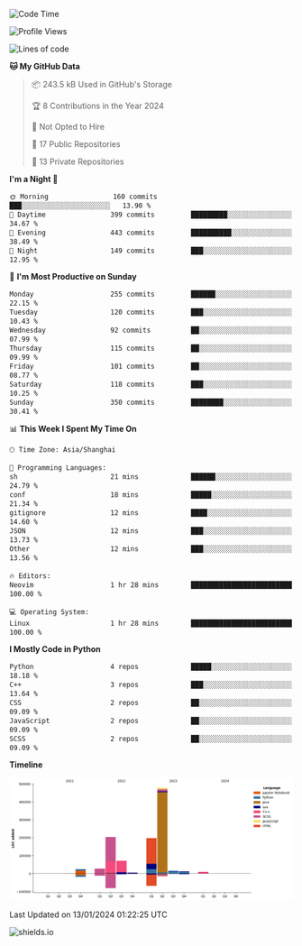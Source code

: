<!--START_SECTION:waka-->
![Code Time](http://img.shields.io/badge/Code%20Time-371%20hrs%2035%20mins-blue)

![Profile Views](http://img.shields.io/badge/Profile%20Views-0-blue)

![Lines of code](https://img.shields.io/badge/From%20Hello%20World%20I%27ve%20Written-1.0%20million%20lines%20of%20code-blue)

**🐱 My GitHub Data** 

> 📦 243.5 kB Used in GitHub's Storage 
 > 
> 🏆 8 Contributions in the Year 2024
 > 
> 🚫 Not Opted to Hire
 > 
> 📜 17 Public Repositories 
 > 
> 🔑 13 Private Repositories 
 > 
**I'm a Night 🦉** 

```text
🌞 Morning                160 commits         ███░░░░░░░░░░░░░░░░░░░░░░   13.90 % 
🌆 Daytime                399 commits         █████████░░░░░░░░░░░░░░░░   34.67 % 
🌃 Evening                443 commits         ██████████░░░░░░░░░░░░░░░   38.49 % 
🌙 Night                  149 commits         ███░░░░░░░░░░░░░░░░░░░░░░   12.95 % 
```
📅 **I'm Most Productive on Sunday** 

```text
Monday                   255 commits         ██████░░░░░░░░░░░░░░░░░░░   22.15 % 
Tuesday                  120 commits         ███░░░░░░░░░░░░░░░░░░░░░░   10.43 % 
Wednesday                92 commits          ██░░░░░░░░░░░░░░░░░░░░░░░   07.99 % 
Thursday                 115 commits         ██░░░░░░░░░░░░░░░░░░░░░░░   09.99 % 
Friday                   101 commits         ██░░░░░░░░░░░░░░░░░░░░░░░   08.77 % 
Saturday                 118 commits         ███░░░░░░░░░░░░░░░░░░░░░░   10.25 % 
Sunday                   350 commits         ████████░░░░░░░░░░░░░░░░░   30.41 % 
```


📊 **This Week I Spent My Time On** 

```text
🕑︎ Time Zone: Asia/Shanghai

💬 Programming Languages: 
sh                       21 mins             ██████░░░░░░░░░░░░░░░░░░░   24.79 % 
conf                     18 mins             █████░░░░░░░░░░░░░░░░░░░░   21.34 % 
gitignore                12 mins             ████░░░░░░░░░░░░░░░░░░░░░   14.60 % 
JSON                     12 mins             ███░░░░░░░░░░░░░░░░░░░░░░   13.73 % 
Other                    12 mins             ███░░░░░░░░░░░░░░░░░░░░░░   13.56 % 

🔥 Editors: 
Neovim                   1 hr 28 mins        █████████████████████████   100.00 % 

💻 Operating System: 
Linux                    1 hr 28 mins        █████████████████████████   100.00 % 
```

**I Mostly Code in Python** 

```text
Python                   4 repos             █████░░░░░░░░░░░░░░░░░░░░   18.18 % 
C++                      3 repos             ███░░░░░░░░░░░░░░░░░░░░░░   13.64 % 
CSS                      2 repos             ██░░░░░░░░░░░░░░░░░░░░░░░   09.09 % 
JavaScript               2 repos             ██░░░░░░░░░░░░░░░░░░░░░░░   09.09 % 
SCSS                     2 repos             ██░░░░░░░░░░░░░░░░░░░░░░░   09.09 % 
```



**Timeline**

![Lines of Code chart](https://raw.githubusercontent.com/kopp4/kopp4/main/assets/bar_graph.png)


 Last Updated on 13/01/2024 01:22:25 UTC
<!--END_SECTION:waka-->
![shields.io](https://img.shields.io/github/commit-activity/w/kopp4/kopp4?color=g&label=abusing%20bot&style=flat-square)
